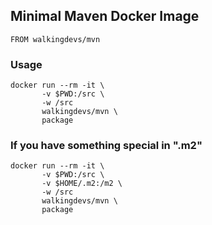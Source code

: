## Minimal Maven Docker Image

    FROM walkingdevs/mvn

### Usage
    docker run --rm -it \
           -v $PWD:/src \
           -w /src
           walkingdevs/mvn \
           package

### If you have something special in ".m2"
    docker run --rm -it \
           -v $PWD:/src \
           -v $HOME/.m2:/m2 \
           -w /src
           walkingdevs/mvn \
           package